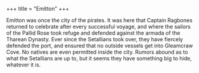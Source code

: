 +++
title = "Emitton"
+++

Emitton was once the city of the pirates. It was here that Captain Ragbones
returned to celebrate after every successful voyage, and where the sailors of
the Pallid Rose took refuge and defended against the armada of the Tharean
Dynasty. Ever since the Setallians took over, they have fiercely defended the
port, and ensured that no outside vessels get into Gleamcraw Cove. No natives
are even permitted inside the city. Rumors abound as to what the Setallians are
up to, but it seems they have something big to hide, whatever it is.
